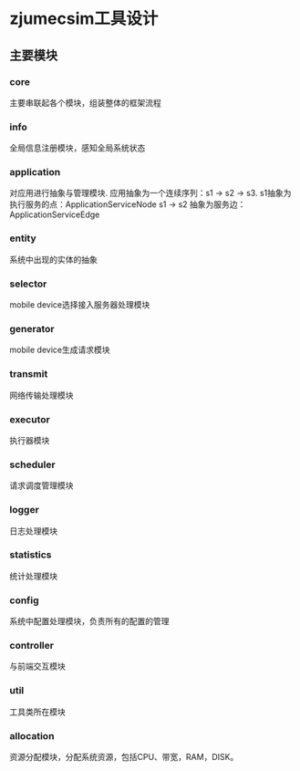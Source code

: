 # zjumecsim工具设计

## 主要模块
### core
主要串联起各个模块，组装整体的框架流程

### info
全局信息注册模块，感知全局系统状态

### application
对应用进行抽象与管理模块.
应用抽象为一个连续序列：s1 -> s2 -> s3.
s1抽象为执行服务的点：ApplicationServiceNode
s1 -> s2 抽象为服务边：ApplicationServiceEdge

### entity
系统中出现的实体的抽象
### selector
mobile device选择接入服务器处理模块

### generator
mobile device生成请求模块

### transmit
网络传输处理模块

### executor
执行器模块

### scheduler
请求调度管理模块

### logger
日志处理模块

### statistics
统计处理模块

### config
系统中配置处理模块，负责所有的配置的管理

### controller
与前端交互模块

### util
工具类所在模块

### allocation
资源分配模块，分配系统资源，包括CPU、带宽，RAM，DISK。